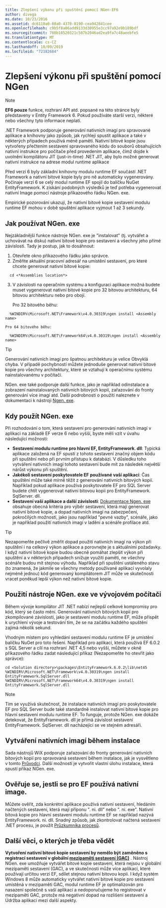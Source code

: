 ```yaml
---
title: Zlepšení výkonu při spuštění pomocí NGen-EF6
author: divega
ms.date: 10/23/2016
ms.assetid: dc6110a0-80a0-4370-8190-cea942841cee
ms.openlocfilehash: c9b5f8a06add9133d30955e3cc97a92e9b189bdf
ms.sourcegitcommit: 708b18520321c587b2046ad2ea9fa7c48aeebfe5
ms.translationtype: MT
ms.contentlocale: cs-CZ
ms.lasthandoff: 10/09/2019
ms.locfileid: "72182684"
---
```

# <a name="improving-startup-performance-with-ngen"></a>Zlepšení výkonu při spuštění pomocí NGen
> [!NOTE]
> **EF6 pouze** funkce, rozhraní API atd. popsané na této stránce byly představeny v Entity Framework 6. Pokud používáte starší verzi, některé nebo všechny tyto informace neplatí.  

.NET Framework podporuje generování nativních imagí pro spravované aplikace a knihovny jako způsob, jak rychleji spustit aplikace a také v některých případech používá méně paměti. Nativní bitové kopie jsou vytvořeny přečtením sestavení spravovaného kódu do souborů obsahujících nativní instrukce pro počítače před provedením aplikace, čímž dojde k uvolnění kompilátoru JIT (just-in-time) .NET JIT, aby bylo možné generovat nativní instrukce na adrese modul runtime aplikace  

Před verzí 6 byly základní knihovny modulu runtime EF součástí .NET Framework a nativní bitové kopie byly pro ně automaticky vygenerovány. Počínaje verzí 6 se celý modul runtime EF spojil do balíčku NuGet EntityFramework. K získání podobných výsledků je teď potřeba vygenerovat nativní Image pomocí nástroje příkazového řádku NGen. exe.  

Empirické pozorování ukazují, že nativní bitové kopie sestavení modulu runtime EF mohou v době spuštění aplikace vyjmout 1 až 3 sekundy.  

## <a name="how-to-use-ngenexe"></a>Jak používat NGen. exe  

Nejzákladnější funkce nástroje NGen. exe je "instalovat" (tj. vytvářet a uchovávat na disku) nativní bitové kopie pro sestavení a všechny jeho přímé závislosti. Tady je postup, jak to dosáhnout:  

1. Otevřete okno příkazového řádku jako správce.  
2. Změňte aktuální pracovní adresář na umístění sestavení, pro které chcete generovat nativní bitové kopie:  

  ``` console
    cd <*Assemblies location*>  
  ```
3. V závislosti na operačním systému a konfiguraci aplikace možná budete muset vygenerovat nativní bitové kopie pro 32 bitovou architekturu, 64 bitovou architekturu nebo pro obojí.  

    Pro 32 bitového běhu:  
  ``` console
    %WINDIR%\Microsoft.NET\Framework\v4.0.30319\ngen install <Assembly name>  
  ```
    Pro 64 bitového běhu:
  ``` console
    %WINDIR%\Microsoft.NET\Framework64\v4.0.30319\ngen install <Assembly name>  
  ```

> [!TIP]
> Generování nativních imagí pro špatnou architekturu je velice Obvyklá chyba. V případě pochybností můžete jednoduše generovat nativní bitové kopie pro všechny architektury, které se vztahují k operačnímu systému nainstalovanému v počítači.  

NGen. exe také podporuje další funkce, jako je například odinstalace a zobrazení nainstalovaných nativních bitových kopií, zařazování do fronty generování více imagí atd. Další podrobnosti o použití naleznete v dokumentaci k nástroji [Ngen. exe](https://msdn.microsoft.com/library/6t9t5wcf.aspx).  

## <a name="when-to-use-ngenexe"></a>Kdy použít NGen. exe  

Při rozhodování o tom, která sestavení pro generování nativních imagí v aplikaci na základě EF verze 6 nebo vyšší, byste měli vzít v úvahu následující možnosti:  

- **Sestavení modulu runtime pro hlavní EF, EntityFramework. dll**: Typická aplikace založená na EF spustí z tohoto sestavení značný objem kódu při spuštění nebo při prvním přístupu k databázi. V důsledku toho vytváření nativních imagí tohoto sestavení bude mít za následek největší nárůst výkonu při spuštění.  
- **Jakékoli sestavení poskytovatele EF používané vaší aplikací**: Čas spuštění může také mírně těžit z generování nativních bitových kopií. Například pokud aplikace používá poskytovatele EF pro SQL Server budete chtít vygenerovat nativní bitovou kopii pro EntityFramework. SqlServer. dll.  
- **Sestavení vaší aplikace a další závislosti**: [Dokumentace Ngen. exe](https://msdn.microsoft.com/library/6t9t5wcf.aspx) obsahuje obecná kritéria pro výběr sestavení, která mají generovat nativní bitové kopie, a dopad nativních imagí na zabezpečení, pokročilých možností, jako jsou například "pevné vazby", scénáře, jako je například použití nativních imagí v ladění a scénáře profilace atd.  

> [!TIP]
> Nezapomeňte pečlivě změřit dopad použití nativních imagí na výkon při spuštění i na celkový výkon aplikace a porovnejte je s aktuálními požadavky. I když nativní bitové kopie budou obecně pomáhat zlepšit výkon při spuštění a v některých případech snižuje využití paměti, ne všechny scénáře budou mít stejnou výhodu. Například při spuštění ustáleného stavu (to znamená, že jakmile se všechny metody používané aplikací vyvolaly nejméně jednou) kód generovaný kompilátorem JIT může ve skutečnosti vracet poněkud lepší výkon než nativní bitové kopie.  

## <a name="using-ngenexe-in-a-development-machine"></a>Použití nástroje NGen. exe ve vývojovém počítači  

Během vývoje kompilátor JIT .NET nabízí nejlepší celkové kompromisy pro kód, který se často mění. Generování nativních bitových kopií pro zkompilované závislosti, jako je sestavení modulu runtime EF, může přispět k urychlení vývoje a testování tím, že se na začátku každého spuštění zajímá několik sekund.  

Vhodným místem pro vyhledání sestavení modulu runtime EF je umístění balíčku NuGet pro toto řešení. Například pro aplikaci, která používá EF 6.0.2 s SQL Server a cílí na rozhraní .NET 4,5 nebo vyšší, můžete v okně příkazového řádku zadat následující příkaz (Nezapomeňte ho otevřít jako správce):  

```console
cd <Solution directory>\packages\EntityFramework.6.0.2\lib\net45
%WINDIR%\Microsoft.NET\Framework\v4.0.30319\ngen install EntityFramework.SqlServer.dll
%WINDIR%\Microsoft.NET\Framework64\v4.0.30319\ngen install EntityFramework.SqlServer.dll
```  

> [!NOTE]
> Tím se využívá skutečnost, že instalace nativních imagí pro poskytovatele EF pro SQL Server bude také standardně instalovat nativní bitové kopie pro hlavní sestavení modulu runtime EF. To funguje, protože NGen. exe dokáže detekovat, že EntityFramework. dll je přímá závislost sestavení EntityFramework. SqlServer. dll nacházející se ve stejném adresáři.  

## <a name="creating-native-images-during-setup"></a>Vytváření nativních imagí během instalace  

Sada nástrojů WiX podporuje zařazování do fronty generování nativních bitových kopií pro spravovaná sestavení během instalace, jak je vysvětleno v tomto [Průvodci](https://wixtoolset.org/documentation/manual/v3/howtos/files_and_registry/ngen_managed_assemblies.html). Další možností je vytvořit vlastní úlohu instalace, která spustí příkaz NGen. exe.  

## <a name="verifying-that-native-images-are-being-used-for-ef"></a>Ověřuje se, jestli se pro EF používá nativní image.  

Můžete ověřit, zda konkrétní aplikace používá nativní sestavení, hledáním načtených sestavení, která mají příponu ". ni. dll" nebo ". ni. exe". Nativní bitová kopie pro hlavní sestavení modulu runtime EF se například nazývá EntityFramework. ni. dll. Snadný způsob, jak zkontrolovat načtená sestavení .NET procesu, je použít [Průzkumníka procesů](https://technet.microsoft.com/sysinternals/bb896653).  

## <a name="other-things-to-be-aware-of"></a>Další věci, o kterých je třeba vědět  

**Vytvoření nativní bitové kopie sestavení by nemělo být zaměněno s registrací sestavení v globální [mezipaměti sestavení (GAC)](https://msdn.microsoft.com/library/yf1d93sz.aspx)** . Nástroj NGen. exe umožňuje vytvářet bitové kopie sestavení, která nejsou v globální mezipaměti sestavení (GAC), a ve skutečnosti může více aplikací, které používají určitou verzi EF, sdílet stejnou nativní bitovou kopii. I když systém Windows 8 může automaticky vytvářet nativní bitové kopie pro sestavení umístěná v mezipaměti GAC, modul runtime EF je optimalizován pro nasazení společně s vaší aplikací a nedoporučujeme ho registrovat v mezipaměti GAC, protože má negativní dopad na rozlišení sestavení a Údržba aplikací mezi další aspekty.  
